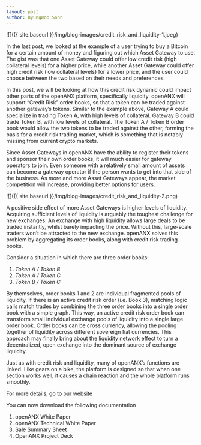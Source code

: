 ```yaml
---
layout: post
author: ByungWoo Sohn
---
```


![]({{ site.baseurl }}/img/blog-images/credit_risk_and_liquidity-1.jpeg)

In the last post, we looked at the example of a user trying to buy a Bitcoin for a certain amount of money and figuring out which Asset Gateway to use. The gist was that one Asset Gateway could offer low credit risk (high collateral levels) for a higher price, while another Asset Gateway could offer high credit risk (low collateral levels) for a lower price, and the user could choose between the two based on their needs and preferences.

In this post, we will be looking at how this credit risk dynamic could impact other parts of the openANX platform, specifically liquidity. openANX will support “Credit Risk” order books, so that a token can be traded against another gateway’s tokens. Similar to the example above, Gateway A could specialize in trading Token A, with high levels of collateral. Gateway B could trade Token B, with low levels of collateral. The Token A / Token B order book would allow the two tokens to be traded against the other, forming the basis for a credit risk trading market, which is something that is notably missing from current crypto markets.

Since Asset Gateways in openANX have the ability to register their tokens and sponsor their own order books, it will much easier for gateway operators to join. Even someone with a relatively small amount of assets can become a gateway operator if the person wants to get into that side of the business. As more and more Asset Gateways appear, the market competition will increase, providing better options for users.

![]({{ site.baseurl }}/img/blog-images/credit_risk_and_liquidity-2.png)

A positive side effect of more Asset Gateways is higher levels of liquidity. Acquiring sufficient levels of liquidity is arguably the toughest challenge for new exchanges. An exchange with high liquidity allows large deals to be traded instantly, whilst barely impacting the price. Without this, large-scale traders won’t be attracted to the new exchange. openANX solves this problem by aggregating its order books, along with credit risk trading books.

Consider a situation in which there are three order books:

1.	_Token A / Token B_
2.	_Token A / Token C_
3.	_Token B / Token C_

By themselves, order books 1 and 2 are individual fragmented pools of liquidity. If there is an active credit risk order (i.e. Book 3), matching logic calls match trades by combining the three order books into a single order book with a simple graph. This way, an active credit risk order book can transform small individual exchange pools of liquidity into a single large order book. Order books can be cross currency, allowing the pooling together of liquidity across different sovereign fiat currencies. This approach may finally bring about the liquidity network effect to turn a decentralized, open exchange into the dominant source of exchange liquidity.

Just as with credit risk and liquidity, many of openANX’s functions are linked. Like gears on a bike, the platform is designed so that when one section works well, it causes a chain reaction and the whole platform runs smoothly.

For more details, go to our [website](www.openanx.org)

You can now download the following documentation
1. openANX White Paper
2. openANX Technical White Paper
3. Sale Summary Sheet
4. OpenANX Project Deck